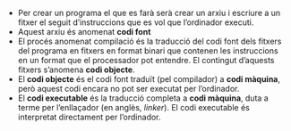 - Per crear un programa el que es farà serà crear un arxiu i escriure a un fitxer el
  seguit d’instruccions que es vol que l’ordinador executi.
- Aquest arxiu és anomenat **codi font**
- El procés anomenat compilació és la traducció del codi font dels fitxers del
  programa en fitxers en format binari que contenen les instruccions en un format que el processador pot entendre. El contingut    d’aquests fitxers s’anomena **codi objecte**.
- El **codi objecte** és el codi font traduït (pel compilador) a **codi màquina**, però aquest codi encara no pot ser executat     per l’ordinador.
- El **codi executable** és la traducció completa a **codi màquina**, duta a terme per
  l’enllaçador (en anglès, _linker_). El codi executable és interpretat directament
  per l’ordinador.
